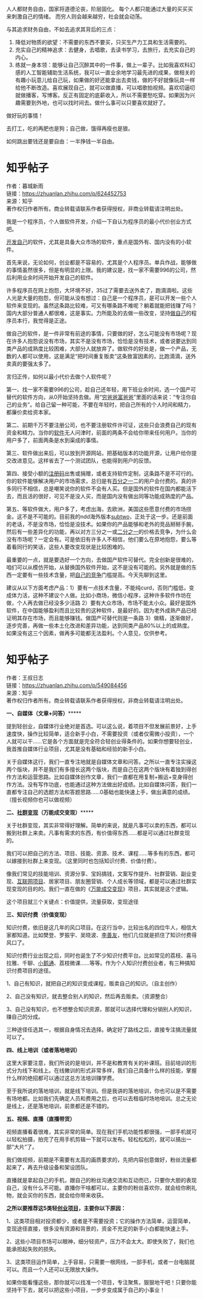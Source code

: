 人人都财务自由，国家将道德沦丧，阶层固化。
每个人都只能通过大量的买买买来刺激自己的情绪。
而穷人则会越来越穷，社会就会动荡。

与其追求财务自由，不如去追求其背后的三点：
1. 降低对物质的欲望：不需要的东西不要买，只买生产力工具和生活需要的。
2. 充实自己的精神追求：去健身，去唱歌，去读书学习，去旅行，去充实自己的内心。
3. 练就一身本领：能够让自己沉醉其中的一件事，做上一辈子。比如我喜欢科幻感的人工智能辅助生活系统，我可以一直业余地学习最先进的成果，做相关的有趣小玩意儿给自己玩，如果做的好还能拿出去卖钱，做的不好就像玩具一样给他不断改造。喜欢展现自己，就可以做直播，可以唱歌拍视频。喜欢叨逼叨就做播客，写博客。反正有固定的底薪收入，所以不需要愁吃穿。如果因为兴趣需要到外地，也可以找时间去。做什么事可以只要喜欢就好了。

做好玩的事情！

去打工，吃的再肥也是狗；自己做，饿得再瘦也是狼。

如何跳出要钱还是要自由：一半挣钱一半自由。


# 知乎帖子
作者：暮城新雨  
链接：https://zhuanlan.zhihu.com/p/624452753  
来源：知乎  
著作权归作者所有。商业转载请联系作者获得授权，非商业转载请注明出处。  

我是一个程序员，个人做软件开发，介绍一下自认为程序员的最小代价创业方式吧。

[开发自己](https://www.zhihu.com/search?q=%E5%BC%80%E5%8F%91%E8%87%AA%E5%B7%B1&search_source=Entity&hybrid_search_source=Entity&hybrid_search_extra=%7B%22sourceType%22%3A%22article%22%2C%22sourceId%22%3A%22624452753%22%7D)的软件，尤其是具备大众市场的软件，重点是国外有、国内没有的小软件。

首先来说，无论如何，创业都是不容易的，尤其是个人程序员。单兵作战，能够做的事情虽然很多，但是有明显的上限。我的建议是，找一家不需要996的公司，然后利用业余时间开始开发自己的软件。

许多程序员在网上抱怨，大环境不好，35过了需要去送外卖了，跑滴滴啦。这些人光是大量的抱怨，但可能从没有想过：自己是一个程序员，是可以开发一些个人软件来变现的。虽然这条路比较难，可又有哪条路不难呢？躺着就能把钱赚了吗？国内大部分普通人都很难，这是事实。力所能及的去做一些改变，坚持[做自己](https://www.zhihu.com/search?q=%E5%81%9A%E8%87%AA%E5%B7%B1&search_source=Entity&hybrid_search_source=Entity&hybrid_search_extra=%7B%22sourceType%22%3A%22article%22%2C%22sourceId%22%3A%22624452753%22%7D)的程序员本行，我觉得是正途。

做自己的软件，是一件非常有前途的事情，只要做的好，怎么可能没有市场呢？现在许多人抱怨说没有市场，其实不是没有市场，恰恰是没有技术，或者说要达到同类产品的成熟度比较困难，大部分人就放弃了。做软件的好处是，做一个产品，无数的人都可以使用，这是满足“把时间重复贩卖”这条致富因素的，比跑滴滴，送外卖真的要强太多了。

言归正传，如何以最小代价去做个人软件呢？

第一、找一家不需要996的公司，趁自己还年轻，用下班业余时间，选一个国产可替代的软件方向，从0开始坚持去做。用“[穷爸爸富爸爸](https://www.zhihu.com/search?q=%E7%A9%B7%E7%88%B8%E7%88%B8%E5%AF%8C%E7%88%B8%E7%88%B8&search_source=Entity&hybrid_search_source=Entity&hybrid_search_extra=%7B%22sourceType%22%3A%22article%22%2C%22sourceId%22%3A%22624452753%22%7D)”里面的话来说：“专注你自己的业务”。给自己留一种可能，不要在年轻时，把自己所有的个人时间和精力，都廉价卖给资本家。

第二、前期千万不要注册公司，也不要注册软件许可证，这些只会浪费自己的现有资金和精力。当你的[软件](https://www.zhihu.com/search?q=%E8%BD%AF%E4%BB%B6&search_source=Entity&hybrid_search_source=Entity&hybrid_search_extra=%7B%22sourceType%22%3A%22article%22%2C%22sourceId%22%3A%22624452753%22%7D)无人问津时，前面的两条不会给你带来任何用户。当你的用户多了，前面两条是水到渠成的事情。

第三、软件做出来后，可以放到开源网站，把基础版本的功能开源，让用户给你提交改进意见。这样省去了一个测试团队，也能得到用户的反馈。

第四、接受小额的[注册码](https://www.zhihu.com/search?q=%E6%B3%A8%E5%86%8C%E7%A0%81&search_source=Entity&hybrid_search_source=Entity&hybrid_search_extra=%7B%22sourceType%22%3A%22article%22%2C%22sourceId%22%3A%22624452753%22%7D)出售或捐赠，或者支持软件定制，这条路不是不可行的。你的软件能够解决用户的市场需求，总归是有[百分之一](https://www.zhihu.com/search?q=%E7%99%BE%E5%88%86%E4%B9%8B%E4%B8%80&search_source=Entity&hybrid_search_source=Entity&hybrid_search_extra=%7B%22sourceType%22%3A%22article%22%2C%22sourceId%22%3A%22624452753%22%7D)二的用户会付费的。真的许多同行不相信，总是嘲笑说你的软件不会有人买。但是国外的软件在国内都能活下去，而且活的很好，可见不是没人买，而是国内没有做出同等功能成熟度的产品。

第五、等软件做大，用户多了，考虑出海，去欧洲，美国这些愿意付费的市场捞金。这不是不可能的。目前我的ndd海外版本[subtwo](https://www.zhihu.com/search?q=subtwo&search_source=Entity&hybrid_search_source=Entity&hybrid_search_extra=%7B%22sourceType%22%3A%22article%22%2C%22sourceId%22%3A%22624452753%22%7D)，正处于这一步。还是前面的老话，不是没市场，恰恰是没技术。如果你的产品能够和老外的竞品掰掰手腕，然后有一些差异化的功能，再以对方三分之一或[二分之一](https://www.zhihu.com/search?q=%E4%BA%8C%E5%88%86%E4%B9%8B%E4%B8%80&search_source=Entity&hybrid_search_source=Entity&hybrid_search_extra=%7B%22sourceType%22%3A%22article%22%2C%22sourceId%22%3A%22624452753%22%7D)的价格去竞争，为什么会没有市场呢？一定会有。可是依旧有许多人不相信，他们要么在原地抱怨，要么等着看同行的笑话，这些人要改变现状是比较困难的。

最重要的一点，就是要选好一个方向，去做国产软件可替代。完全创新是很难的，咱们可以从模仿开始，从替换国外软件开始，这不是没有可能的。另外就是做的东西一定要有一些技术含量，把[自己的竞争](https://www.zhihu.com/search?q=%E8%87%AA%E5%B7%B1%E7%9A%84%E7%AB%9E%E4%BA%89&search_source=Entity&hybrid_search_source=Entity&hybrid_search_extra=%7B%22sourceType%22%3A%22article%22%2C%22sourceId%22%3A%22624452753%22%7D)门槛提高。今天先聊到这里。

建议从以下方面考虑产品：1）要有一点技术含量，不能纯curd，否则门槛低，变成体力活，这种不建议个人做。比如小商场，微信小程序，这种许多软件作坊在做，个人再去做已经没多少活路 2）要有大众市场，市场不能太小众。最好是国外软件，在中国能够盈利而且比较贵的这种软件，是最好的。因为老外成熟产品已经证明其存在市场，而且能够赚钱。做国产可替代则是一条路 3）做精，逐渐做好，逐步完善，再做一些本土化改进和差异功能，达到同类产品80%以上的成熟度。如果没有这三个因素，做再多可能都无法盈利。个人意见，仅供参考。

# 知乎帖子
作者：王叔日志  
链接：https://zhuanlan.zhihu.com/p/549084456  
来源：知乎  
著作权归作者所有。商业转载请联系作者获得授权，非商业转载请注明出处。  
  

**一、自媒体（文章+问答）*******

  

提到轻创业，自媒体行业绝对是首选。可以这么说，着项目不但发展前景好，上手速度快，操作比较简单，适合新手小白，不需要投资（或者仅需微小投资），一个人就可以干……它是各个方面就是完全符合轻创业得条件的。如果你想要轻创业，我首推自媒体行业项目，尤其是没有基础和经验的新手小白。

  

关于自媒体这行，我们一直专注地就是自媒体文章和问答。之所以一直专注实操这两个版块，并不是我们有多擅长这两个版块，而是自己在这两个版块有着独到得创作方法和运营思路。比如自媒体创作文章，我们一直都在用复制+搬运+变身得创作方法。没有写作功底，也能通过这种方法做出好成绩。比如自媒体问答，我们一直都专注自己的选题方法和答题思路……0基础也能快速上手，做出满意的成绩。（擅长视频你也可以做视频）

  

**二、[社群变现](https://www.zhihu.com/search?q=%E7%A4%BE%E7%BE%A4%E5%8F%98%E7%8E%B0&search_source=Entity&hybrid_search_source=Entity&hybrid_search_extra=%7B%22sourceType%22%3A%22article%22%2C%22sourceId%22%3A%22549084456%22%7D)（万能成交变现）*******

  

关于社群变现，其实非常得好理解。简单的来说，就是凡事可以卖的东西，都可以搬到社群上来卖。凡事有需求的东西，有价值得东西……都是可以通过社群变现的。

  

我们可以把自己的方法、项目、技能、资源、技术、课程……等多有的东西，都可以嫁接到社群上来变现。（这里同时也包括知识付费、价值付费）。

  

像我们常见的技能培训、资源分享、宝妈搞钱，文案写作提升、社群营销、副业变现、[互联网项目](https://www.zhihu.com/search?q=%E4%BA%92%E8%81%94%E7%BD%91%E9%A1%B9%E7%9B%AE&search_source=Entity&hybrid_search_source=Entity&hybrid_search_extra=%7B%22sourceType%22%3A%22article%22%2C%22sourceId%22%3A%22549084456%22%7D)、居家项目、朋友圈营销、个人成长等领域，都是可以通过社群实现变现的目的的。我们一直在做的《[万能成交变现](https://www.zhihu.com/search?q=%E4%B8%87%E8%83%BD%E6%88%90%E4%BA%A4%E5%8F%98%E7%8E%B0&search_source=Entity&hybrid_search_source=Entity&hybrid_search_extra=%7B%22sourceType%22%3A%22article%22%2C%22sourceId%22%3A%22549084456%22%7D)》项目，其实就是这个逻辑。

  

这个项目就三个关键点：价值提供，流量获取，变现途径

  

**三、知识付费（价值变现）**

  

知识付费，依旧是这几年的风口项目。在这行当中，比较出名的四位牛人，相信大家都知道。比如樊登、罗振宇、吴晓波、[李善友](https://www.zhihu.com/search?q=%E6%9D%8E%E5%96%84%E5%8F%8B&search_source=Entity&hybrid_search_source=Entity&hybrid_search_extra=%7B%22sourceType%22%3A%22article%22%2C%22sourceId%22%3A%22549084456%22%7D)，他们几位就是抓住了知识付费得风口了。

  

知识付费行业出现之后，同时也诞生了不少知识付费平台。比如常见的荔枝、喜马拉雅、千聊、[小鹅通](https://www.zhihu.com/search?q=%E5%B0%8F%E9%B9%85%E9%80%9A&search_source=Entity&hybrid_search_source=Entity&hybrid_search_extra=%7B%22sourceType%22%3A%22article%22%2C%22sourceId%22%3A%22549084456%22%7D)、荔枝微课……等等。作为个人知识付费创业者，有三种搞知识付费项目的途径。

  

1、自己有知识，就把自己的知识变成课程，贩卖自己的知识。（自主创作）

2、自己没有知识，就去整合别人的知识，然后再去贩卖。（资源整合）

3、自己没有知识，也不想整合知识资源，那就可以选择代理和分销别人的知识，赚自己的分成。

  

三种途径任选其一，根据自身情况去选择。确定好了路线之后，直接专注搞流量就可以了。

  

  

**四、线上培训（或者落地培训）**

  

这里大家要注意，我们所说的是培训，并不是和教育有关的补课班。目前培训的形式分为线下和线上。在线撇训的形式非常多样，我们自己具备什么样的技能，掌握什么样的绝招都可以通过这总方法培训赚学费。

  

至于我所说的落地培训，就是线下培训。但是我讲的落地培训，你也可以是不需要有场地都。比如我们先确定人员和费用之后，也可以去租临时场地培训。总之无论是线上，还是落地培训，前景都还是不错的。

  

**五、视频、直播（直播带货）**

  

视频直播看着很难，其实非常的简单。现在我们手机功能性都很强，一部手机就可以轻松拍摄，拍完了在用手机剪辑一下就可以发布。轻松松松的，就可以搞出一部“大片”了。  

  

我们做视频，前期是不需要有太高的画质要求的，先把内容创意做好，粉丝流量都起来了，再去升级设备和架设团队。

  

直播就是拿起自己的手机，跟自己的粉丝沟通交流和互动而已，只要你大胆的表现自己，没有什么不可能。直播你干啥都可以，主要你的粉丝喜欢你，就会给你刷礼物，就会买你的东西，就会给你带来收获。

**之所以要推荐这5类轻[创业项目](https://www.zhihu.com/search?q=%E5%88%9B%E4%B8%9A%E9%A1%B9%E7%9B%AE&search_source=Entity&hybrid_search_source=Entity&hybrid_search_extra=%7B%22sourceType%22%3A%22article%22%2C%22sourceId%22%3A%22549084456%22%7D)，主要你以下原因：**

  

1、这类项目相对投资都少，或者是不需要投资；它的操作方法简单，运营简单，变现途径直接，很多没有资源和背景的，资金不充足的新手小白都能快速上手。

  

2、这些小项目市场可以眼神，细分轻资产，压力不会太大。即使失败了，我们也能承担起失败的损失。

  

3、这类项目运作简单，上手容易，只需要一根网线，一部手机，或者一台电脑就可以。而且一个人还可以无限放大操作。

  

如果你能看懂这些，那你就可以找准一个项目，专注聚焦，狠狠地干吧！只要你能坚持干下去，就可以把这些小项目，一步步变成属于自己的小事业！
